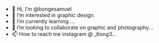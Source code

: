 - 👋 Hi, I’m @bongesamuel
- 👀 I’m interested in graphic design.
- 🌱 I’m currently learning ...
- 💞️ I’m looking to collaborate on graphic and photography...
- 📫 How to reach me  instagram @ _6ong3...

<!---
bongesamuel/bongesamuel is a ✨ special ✨ repository because its `README.md` (this file) appears on your GitHub profile.
You can click the Preview link to take a look at your changes.
--->
